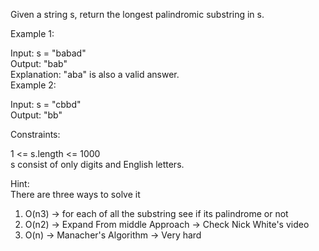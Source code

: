 Given a string s, return the longest palindromic substring in s.  

 

Example 1:  

Input: s = "babad"  
Output: "bab"  
Explanation: "aba" is also a valid answer.  
Example 2:  

Input: s = "cbbd"  
Output: "bb"  
 

Constraints:  

1 <= s.length <= 1000  
s consist of only digits and English letters.  

Hint:  
There are three ways to solve it  
1. O(n3) -> for each of all the substring see if its palindrome or not  
2. O(n2) -> Expand From middle Approach -> Check Nick White's video  
3. O(n) -> Manacher's Algorithm -> Very hard  